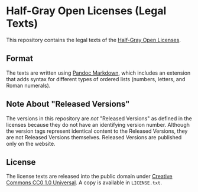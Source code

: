 # Half-Gray Open Licenses (Legal Texts)

This repository contains the legal texts of the [Half-Gray Open Licenses](http://halfgray.tk/licenses).

## Format

The texts are written using [Pandoc Markdown](https://pandoc.org/MANUAL.html#pandocs-markdown), which includes an extension that adds syntax for different types of ordered lists (numbers, letters, and Roman numerals).

## Note About "Released Versions"

The versions in this repository are *not* "Released Versions" as defined in the licenses because they do not have an identifying version number. Although the version tags represent identical content to the Released Versions, they are not Released Versions themselves. Released Versions are published only on the website.

## License

The license texts are released into the public domain under [Creative Commons CC0 1.0 Universal](https://creativecommons.org/publicdomain/zero/1.0/). A copy is available in `LICENSE.txt`.